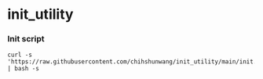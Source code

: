 # init_utility

### Init script
```
curl -s 'https://raw.githubusercontent.com/chihshunwang/init_utility/main/init.sh' | bash -s
```
